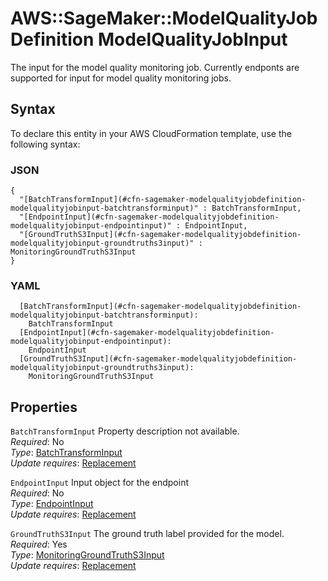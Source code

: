 # AWS::SageMaker::ModelQualityJobDefinition ModelQualityJobInput<a name="aws-properties-sagemaker-modelqualityjobdefinition-modelqualityjobinput"></a>

The input for the model quality monitoring job\. Currently endponts are supported for input for model quality monitoring jobs\.

## Syntax<a name="aws-properties-sagemaker-modelqualityjobdefinition-modelqualityjobinput-syntax"></a>

To declare this entity in your AWS CloudFormation template, use the following syntax:

### JSON<a name="aws-properties-sagemaker-modelqualityjobdefinition-modelqualityjobinput-syntax.json"></a>

```
{
  "[BatchTransformInput](#cfn-sagemaker-modelqualityjobdefinition-modelqualityjobinput-batchtransforminput)" : BatchTransformInput,
  "[EndpointInput](#cfn-sagemaker-modelqualityjobdefinition-modelqualityjobinput-endpointinput)" : EndpointInput,
  "[GroundTruthS3Input](#cfn-sagemaker-modelqualityjobdefinition-modelqualityjobinput-groundtruths3input)" : MonitoringGroundTruthS3Input
}
```

### YAML<a name="aws-properties-sagemaker-modelqualityjobdefinition-modelqualityjobinput-syntax.yaml"></a>

```
  [BatchTransformInput](#cfn-sagemaker-modelqualityjobdefinition-modelqualityjobinput-batchtransforminput): 
    BatchTransformInput
  [EndpointInput](#cfn-sagemaker-modelqualityjobdefinition-modelqualityjobinput-endpointinput): 
    EndpointInput
  [GroundTruthS3Input](#cfn-sagemaker-modelqualityjobdefinition-modelqualityjobinput-groundtruths3input): 
    MonitoringGroundTruthS3Input
```

## Properties<a name="aws-properties-sagemaker-modelqualityjobdefinition-modelqualityjobinput-properties"></a>

`BatchTransformInput`  <a name="cfn-sagemaker-modelqualityjobdefinition-modelqualityjobinput-batchtransforminput"></a>
Property description not available\.  
*Required*: No  
*Type*: [BatchTransformInput](aws-properties-sagemaker-modelqualityjobdefinition-batchtransforminput.md)  
*Update requires*: [Replacement](https://docs.aws.amazon.com/AWSCloudFormation/latest/UserGuide/using-cfn-updating-stacks-update-behaviors.html#update-replacement)

`EndpointInput`  <a name="cfn-sagemaker-modelqualityjobdefinition-modelqualityjobinput-endpointinput"></a>
Input object for the endpoint  
*Required*: No  
*Type*: [EndpointInput](aws-properties-sagemaker-modelqualityjobdefinition-endpointinput.md)  
*Update requires*: [Replacement](https://docs.aws.amazon.com/AWSCloudFormation/latest/UserGuide/using-cfn-updating-stacks-update-behaviors.html#update-replacement)

`GroundTruthS3Input`  <a name="cfn-sagemaker-modelqualityjobdefinition-modelqualityjobinput-groundtruths3input"></a>
The ground truth label provided for the model\.  
*Required*: Yes  
*Type*: [MonitoringGroundTruthS3Input](aws-properties-sagemaker-modelqualityjobdefinition-monitoringgroundtruths3input.md)  
*Update requires*: [Replacement](https://docs.aws.amazon.com/AWSCloudFormation/latest/UserGuide/using-cfn-updating-stacks-update-behaviors.html#update-replacement)